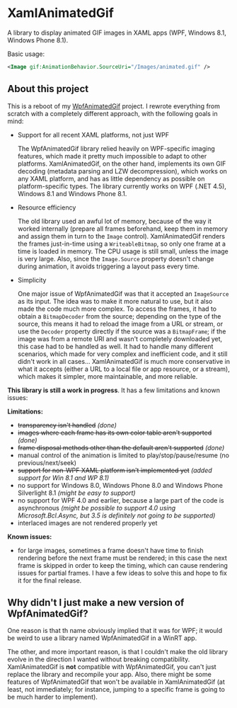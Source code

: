 XamlAnimatedGif
===============

A library to display animated GIF images in XAML apps (WPF, Windows 8.1, Windows Phone 8.1).

Basic usage:

```xml
<Image gif:AnimationBehavior.SourceUri="/Images/animated.gif" />
```

About this project
------------------

This is a reboot of my [WpfAnimatedGif](https://github.com/thomaslevesque/WpfAnimatedGif) project. I rewrote everything from scratch with a completely different approach, with the following goals in mind:

- Support for all recent XAML platforms, not just WPF

  The WpfAnimatedGif library relied heavily on WPF-specific imaging features, which made it pretty much impossible to adapt to other platforms. XamlAnimatedGif, on the other hand, implements its own GIF decoding (metadata parsing and LZW decompression), which works on any XAML platform, and has as little dependency as possible on platform-specific types. The library currently works on WPF (.NET 4.5), Windows 8.1 and Windows Phone 8.1.

- Resource efficiency

  The old library used an awful lot of memory, because of the way it worked internally (prepare all frames beforehand, keep them in memory and assign them in turn to the `Image` control). XamlAnimatedGif renders the frames just-in-time using a `WriteableBitmap`, so only one frame at a time is loaded in memory. The CPU usage is still small, unless the image is very large. Also, since the `Image.Source` property doesn't change during animation, it avoids triggering a layout pass every time.

- Simplicity

  One major issue of WpfAnimatedGif was that it accepted an `ImageSource` as its input. The idea was to make it more natural to use, but it also made the code much more complex. To access the frames, it had to obtain a `BitmapDecoder` from the source; depending on the type of the source, this means it had to reload the image from a URL or stream, or use the `Decoder` property directly if the source was a `BitmapFrame`; if the image was from a remote URI and wasn't completely downloaded yet, this case had to be handled as well. It had to handle many different scenarios, which made for very complex and inefficient code, and it still didn't work in all cases... XamlAnimatedGif is much more conservative in what it accepts (either a URL to a local file or app resource, or a stream), which makes it simpler, more maintainable, and more reliable.

**This library is still a work in progress**. It has a few limitations and known issues:

**Limitations:**
- ~~transparency isn't handled~~ *(done)*
- ~~images where each frame has its own color table aren't supported~~ *(done)*
- ~~frame disposal methods other than the default aren't supported~~ *(done)*
- manual control of the animation is limited to play/stop/pause/resume (no previous/next/seek)
- ~~support for non-WPF XAML platform isn't implemented yet~~ *(added support for Win 8.1 and WP 8.1)*
- no support for Windows 8.0, Windows Phone 8.0 and Windows Phone Silverlight 8.1 *(might be easy to support)*
- no support for WPF 4.0 and earlier, because a large part of the code is asynchronous *(might be possible to support 4.0 using Microsoft.Bcl.Async, but 3.5 is definitely not going to be supported)*
- interlaced images are not rendered properly yet
 
**Known issues:**
- for large images, sometimes a frame doesn't have time to finish rendering before the next frame must be rendered; in this case the next frame is skipped in order to keep the timing, which can cause rendering issues for partial frames. I have a few ideas to solve this and hope to fix it for the final release.


Why didn't I just make a new version of WpfAnimatedGif?
-------------------------------------------------------

One reason is that th name obviously implied that it was for WPF; it would be weird to use a library named WpfAnimatedGif in a WinRT app.

The other, and more important reason, is that I couldn't make the old library evolve in the direction I wanted without breaking compatibility. XamlAnimatedGif is **not** compatible with WpfAnimatedGif, you can't just replace the library and recompile your app. Also, there might be some features of WpfAnimatedGif that won't be available in XamlAnimatedGif (at least, not immediately; for instance, jumping to a specific frame is going to be much harder to implement).
